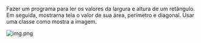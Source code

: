 Fazer um programa para ler os valores da largura e altura de um retângulo. Em seguida, mostrarna tela o valor de sua área, perímetro e diagonal. Usar uma classe como mostra a imagem.

![img.png](img.png)